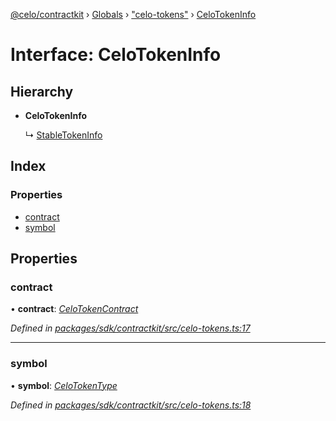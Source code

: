 [@celo/contractkit](../README.md) › [Globals](../globals.md) › ["celo-tokens"](../modules/_celo_tokens_.md) › [CeloTokenInfo](_celo_tokens_.celotokeninfo.md)

# Interface: CeloTokenInfo

## Hierarchy

* **CeloTokenInfo**

  ↳ [StableTokenInfo](_celo_tokens_.stabletokeninfo.md)

## Index

### Properties

* [contract](_celo_tokens_.celotokeninfo.md#contract)
* [symbol](_celo_tokens_.celotokeninfo.md#symbol)

## Properties

###  contract

• **contract**: *[CeloTokenContract](../modules/_base_.md#celotokencontract)*

*Defined in [packages/sdk/contractkit/src/celo-tokens.ts:17](https://github.com/celo-org/celo-monorepo/blob/master/packages/sdk/contractkit/src/celo-tokens.ts#L17)*

___

###  symbol

• **symbol**: *[CeloTokenType](../modules/_celo_tokens_.md#celotokentype)*

*Defined in [packages/sdk/contractkit/src/celo-tokens.ts:18](https://github.com/celo-org/celo-monorepo/blob/master/packages/sdk/contractkit/src/celo-tokens.ts#L18)*
